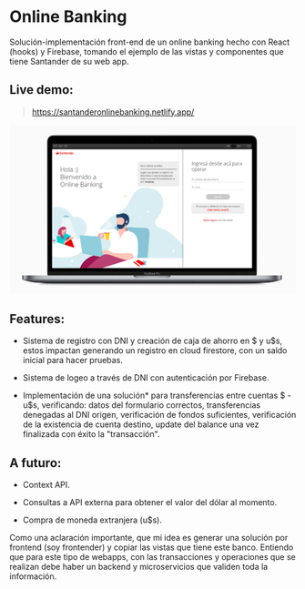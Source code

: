 # Online Banking

Solución-implementación front-end de un online banking hecho con React (hooks) y Firebase, tomando el ejemplo de las vistas y componentes que tiene Santander de su web app.

## Live demo:

> https://santanderonlinebanking.netlify.app/

![desktop_version](https://github.com/ivancanga/onlinebanking/blob/master/src/assets/desktop-version.png)

## Features:

- Sistema de registro con DNI y creación de caja de ahorro en $ y u$s, estos impactan generando un registro en cloud firestore, con un saldo inicial para hacer pruebas.

- Sistema de logeo a través de DNI con autenticación por Firebase.

- Implementación de una solución* para transferencias entre cuentas $ - u$s, verificando: datos del formulario correctos, transferencias denegadas al DNI origen, verificación de fondos suficientes, verificación de la existencia de cuenta destino, update del balance una vez finalizada con éxito la "transacción".

## A futuro:

- Context API.

- Consultas a API externa para obtener el valor del dólar al momento.

- Compra de moneda extranjera (u$s).

Como una aclaración importante, que mi idea es generar una solución por frontend (soy frontender) y copiar las vistas que tiene este banco. Entiendo que para este tipo de webapps, con las transacciones y operaciones que se realizan debe haber un backend y microservicios que validen toda la información.
